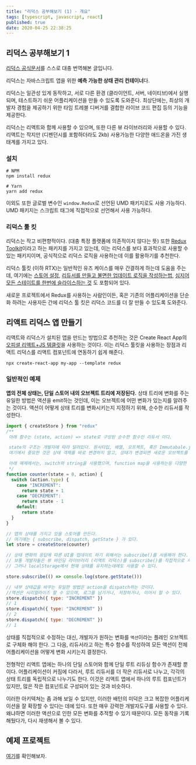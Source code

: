 ```yaml
---
title: "리덕스 공부해보기 (1) - 개요"
tags: [typescript, javascript, react]
published: true
date: 2020-04-25 22:38:25
---
```


## 리덕스 공부해보기 1

[리덕스 공식문서](https://redux.js.org/introduction/getting-started)를 스스로 대충 번역해본 글입니다.

리덕스는 자바스크립트 앱을 위한 **예측 가능한 상태 관리 컨테이너**다.

리덕스는 일관성 있게 동작하고, 서로 다른 환경 (클라이언트, 서버, 네이티브)에서 실행되며, 테스트하기 쉬운 어플리케이션을 만들 수 있도록 도와준다. 최상단에는, 최상의 개발자 경험을 제공하기 위한 타임 트레블 디버거를 결합한 라이브 코드 편집 등의 기능을 제공한다.

리덕스는 리액트와 함께 사용할 수 있으며, 또한 다른 뷰 라이브러리와 사용할 수 있다. 리액트는 작지만 (디펜던시를 포함하더라도 2kb) 사용가능한 다양한 애드온을 가진 생태계를 가지고 있다.

### 설치

```
# NPM
npm install redux

# Yarn
yarn add redux
```

이외도 또한 글로벌 변수인 `window.Redux`로 선언된 UMD 패키지로도 사용 가능하다. UMD 패키지는 스크립트 태그에 직접적으로 선언해서 사용 가능하다.

### 리덕스 툴 킷

리덕스는 작고 비편향적이다. (대충 특정 플랫폼에 의존적이지 않다는 뜻) 또한 [Redux Toolkit](https://redux-toolkit.js.org/)이라고 하는 패키지를 가지고 있는데, 이는 리덕스를 보다 효과적으로 사용할 수 있는 패키지이며, 공식적으로 리덕스 로직을 사용하는데 이를 활용하기를 추천한다.

리덕스 툴킷 (이하 RTX)는 일반적인 유즈 케이스를 매우 간결하게 하는데 도움을 주는데, 여기에는 [스토어 설정](https://redux-toolkit.js.org/api/configureStore), [리듀서를 만들고 불면한 업데이트 로직을 작성하는법](https://redux-toolkit.js.org/api/createreducer), [심지어 모든 스테이트를 한번에 슬라이스하는 것](https://redux-toolkit.js.org/api/createslice) 도 포함되어 있다.

새로운 프로젝트에서 Redux를 사용하는 사람인이든, 혹은 기존의 어플리케이션을 단순화 하려는 사용자든 간에 리덕스 툴 킷은 리덕스 코드를 더 잘 만들 수 있도록 도와준다.

## 리액트 리덕스 앱 만들기

리액트와 리덕스가 설치된 앱을 만드는 방법으로 추천하는 것은 Create React App의 [오피셜 리액트+JS 템클릿](https://github.com/reduxjs/cra-template-redux)을 사용하는 것이다. 이는 리덕스 툴킷을 사용하는 장점과 리액트 리덕스를 리액트 컴포넌트에 연동하기 쉽게 해준다.

```
npx create-react-app my-app --template redux
```

### 일반적인 예제

**앱의 전체 상태는, 단일 스토어 내의 오브젝트 트리에 저장된다.** 상태 트리에 변화를 주는 유일한 방법은 액션을 emit하는 것인데, 이는 오브젝트에 어떤 변화가 있는지를 알려주는 것이다. 액션이 어떻게 상태 트리를 변화시키는지 지정하기 위해, 순수한 리듀서를 작성한다.

```javascript
import { createStore } from "redux"
/**
 아래 함수는 (state, action) => state로 구성된 순수한 함수인 리듀서 이다.

 state의 구조는 개발자에 따라 달려있다. 원시타입, 배열, 오프젝트, 혹은 Immutabale.js 데이터 구조가 될 수도 있다. 
 여기에서 중요한 것은 상태 객체를 바로 변경하지 말고, 상태가 변경되면 새로운 오브젝트를 반환해야 한다는 것이다. 

 아래 예제에서는, switch와 string을 사용했으며, function map을 사용하는등 다양한 방법을 시도해볼 수 있다. 
 */
function counter(state = 0, action) {
  switch (action.type) {
    case "INCREMENT":
      return state + 1
    case "DECREMENT":
      return state - 1
    default:
      return state
  }
}

// 앱의 상태를 가지고 있을 스토어를 만든다.
// 여기애는 { subscribe, dispatch, getState } 가 있다.
let store = createStore(counter)

// 상태 변화의 응답에 따른 UI를 업데이트 하기 위해서는 subscribe()를 사용해야 한다.
// 보통 개발자들은 뷰 바인딩 라이브러리 (리액트 리덕스)를 subscribe()를 직접적으로 사용하는 것 보다 더 자주 쓸 것이다.
// 그러나 localStorage에서 현재 상태를 유지하는데에도 사용할 수 있다.

store.subscribe(() => console.log(store.getState()))

// 내부 상태값을 바꾸는 유일한 방법은 action을 dispatch하는 것이다.
//액션은 시리얼라이즈 할 수 있으며, 로그를 남기거나, 저장하거나, 이어서 할 수 있다.
store.dispatch({ type: "INCREMENT" })
// 1
store.dispatch({ type: "INCREMENT" })
// 2
store.dispatch({ type: "DECREMENT" })
// 1
```

상태를 직접적으로 수정하는 대신, 개발자가 원하는 변화를 `액션`이라는 플레인 오브젝트로 구체화 해야 한다. 그 다음, 리듀서라고 하는 특수 함수를 작성하여 모든 액션이 전체 어플리케이션을 어떻게 변화 시키는지 결정한다.

전형적인 리액트 앱에는 하나의 단일 스토어와 함께 단일 루트 리듀싱 함수가 존재할 뿐이다. 어플리케이션이 커짐에 다라서, 루트 리듀서를 더 작은 리듀서로 나누고, 각각의 상태 트리를 독립적으로 나누기도 한다. 이것은 리액트 앱에서 하나의 루트 컴포넌트가 있지만, 많은 작은 컴포넌트로 구성되어 있는 것과 비슷하다.

이러한 아키텍쳐는 좀 과해 보일 수 있지만, 이러한 배턴의 미덕은 크고 복잡한 어플리케이션을 잘 확장할 수 있다는 데에 있다. 또한 매우 강력한 개발자도구를 사용할 수 있다. 왜냐하면 이러한 액션으로 인한 모든 변화를 추적할 수 있기 때문이다. 모든 동작을 기록해뒀다가, 다시 재생해서 볼 수 있다.

## 예제 프로젝트

[여기](https://redux.js.org/introduction/examples)를 확인해보자.
